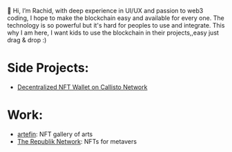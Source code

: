 👋 Hi, I’m Rachid, with deep experience in UI/UX and passion to web3 coding, I hope to make the blockchain easy and available for every one. The technology is so powerful but it's hard for peoples to use and integrate. This why I am here, I want kids to use the blockchain in their projects,,easy just drag & drop :)

# Side Projects:

 - [Decentralized NFT Wallet on Callisto Network](https://callisto-nft-wallet.netlify.app/)

# Work:
 - [artefin](https://nft.artefin.cz/): NFT gallery of arts
 - [The Republik Network](https://launchpad-therepublik.netlify.app/): NFTs for metavers


<!---
dragnoir/dragnoir is a ✨ special ✨ repository because its `README.md` (this file) appears on your GitHub profile.
You can click the Preview link to take a look at your changes.
--->

